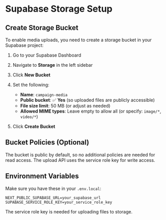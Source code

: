 # Supabase Storage Setup

## Create Storage Bucket

To enable media uploads, you need to create a storage bucket in your Supabase project:

1. Go to your Supabase Dashboard
2. Navigate to **Storage** in the left sidebar
3. Click **New Bucket**
4. Set the following:
   - **Name**: `campaign-media`
   - **Public bucket**: ✅ **Yes** (so uploaded files are publicly accessible)
   - **File size limit**: 50 MB (or adjust as needed)
   - **Allowed MIME types**: Leave empty to allow all (or specify: `image/*`, `video/*`)

5. Click **Create Bucket**

## Bucket Policies (Optional)

The bucket is public by default, so no additional policies are needed for read access. The upload API uses the service role key for write access.

## Environment Variables

Make sure you have these in your `.env.local`:
```
NEXT_PUBLIC_SUPABASE_URL=your_supabase_url
SUPABASE_SERVICE_ROLE_KEY=your_service_role_key
```

The service role key is needed for uploading files to storage.

